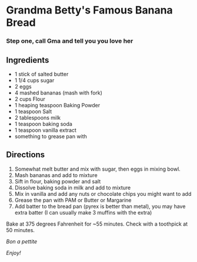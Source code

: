 # Grandma Betty's Famous Banana Bread

### Step one, call Gma and tell you you love her

## Ingredients

* 1 stick of salted butter
* 1 1/4 cups sugar
* 2 eggs
* 4 mashed bananas (mash with fork)
* 2 cups Flour
* 1 heaping teaspoon Baking Powder
* 1 teaspoon Salt
* 2 tablespoons milk
* 1 teaspoon baking soda
* 1 teaspoon vanilla extract
* something to grease pan with

## Directions

1. Somewhat melt butter and mix with sugar, then eggs in mixing bowl.  
2. Mash bananas and add to mixture
3. Sift in flour, baking powder and salt
4. Dissolve baking soda in milk and add to mixture
5. Mix in vanilla and add any nuts or chocolate chips you might want to add
6. Grease the pan with PAM or Butter or Margarine
7. Add batter to the bread pan (pyrex is better than metal), you may have extra batter (I can usually make 3 muffins with the extra)

Bake at 375 degrees Fahrenheit for ~55 minutes.  Check with a toothpick at 50 minutes.  

_Bon a pettite_

_Enjoy!_
